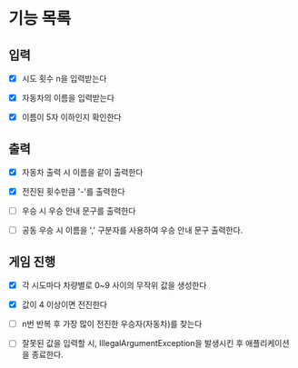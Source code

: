 # 기능 목록

## 입력
- [x] 시도 횟수 n을 입력받는다

- [x] 자동차의 이름을 입력받는다

- [x] 이름이 5자 이하인지 확인한다

## 출력
- [x] 자동차 출력 시 이름을 같이 출력한다

- [x] 전진된 횟수만큼 '-'를 출력한다

- [ ] 우승 시 우승 안내 문구를 출력한다

- [ ] 공동 우승 시 이름을 ',' 구분자를 사용하여 우승 안내 문구 출력한다.

## 게임 진행
- [x] 각 시도마다 차량별로 0~9 사이의 무작위 값을 생성한다

- [x] 값이 4 이상이면 전진한다

- [ ] n번 반복 후 가장 많이 전진한 우승자(자동차)를 찾는다

- [ ] 잘못된 값을 입력할 시, IllegalArgumentException을 발생시킨 후 애플리케이션을 종료한다.